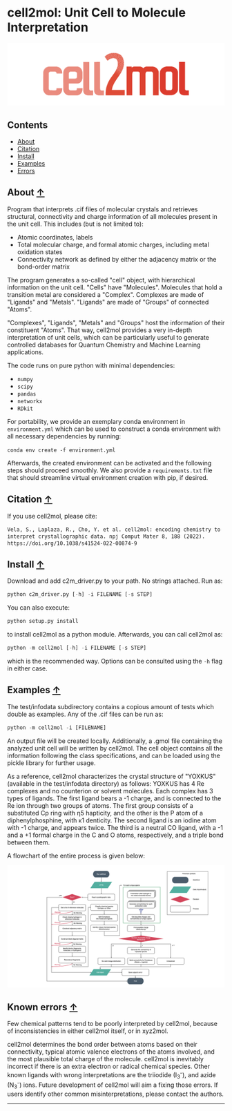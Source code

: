 cell2mol: Unit Cell to Molecule Interpretation
==============================================

![cell2mol logo](./images/cell2mol_logo.png)

## Contents
* [About](#about-)
* [Citation](#citation-)
* [Install](#install-)
* [Examples](#examples-)
* [Errors](#errors-)

## About [↑](#about)

Program that interprets .cif files of molecular crystals and retrieves structural, connectivity and charge information of all molecules present in the unit cell. This includes (but is not limited to):

- Atomic coordinates, labels
- Total molecular charge, and formal atomic charges, including metal oxidation states
- Connectivity network as defined by either the adjacency matrix or the bond-order matrix 

The program generates a so-called "cell" object, with hierarchical information on the unit cell. "Cells" have "Molecules". Molecules that hold a transition metal are considered a "Complex". Complexes are made of "Ligands" and "Metals". "Ligands" are made of "Groups" of connected "Atoms". 

"Complexes", "Ligands", "Metals" and "Groups" host the information of their constituent "Atoms". That way, cell2mol provides a very in-depth interpretation of unit cells, which can be particularly useful to generate controlled databases for Quantum Chemistry and Machine Learning applications. 

The code runs on pure python with minimal dependencies: 
- `numpy`
- `scipy`
- `pandas`
- `networkx`
- `RDkit` 

For portability, we provide an exemplary conda environment in `environment.yml` which can be used to construct a conda environment with all necessary dependencies by running:

`conda env create -f environment.yml`

Afterwards, the created environment can be activated and the following steps should proceed smoothly. We also provide a `requirements.txt` file that should streamline virtual environment creation with pip, if desired.

## Citation [↑](#citation)

If you use cell2mol, please cite:

```
Vela, S., Laplaza, R., Cho, Y. et al. cell2mol: encoding chemistry to interpret crystallographic data. npj Comput Mater 8, 188 (2022). https://doi.org/10.1038/s41524-022-00874-9
```

## Install [↑](#install)

Download and add c2m_driver.py to your path. No strings attached. Run as:

```python
python c2m_driver.py [-h] -i FILENAME [-s STEP]
```

You can also execute:

```python 
python setup.py install
```

to install cell2mol as a python module. Afterwards, you can call cell2mol as:

```python 
python -m cell2mol [-h] -i FILENAME [-s STEP]
```

which is the recommended way. Options can be consulted using the `-h` flag in either case.

## Examples [↑](#examples)

The test/infodata subdirectory contains a copious amount of tests which double as examples. Any of the .cif files can be run as:

```python
python -m cell2mol -i [FILENAME]
```

An output file will be created locally. Additionally, a .gmol file containing the analyzed unit cell will be written by cell2mol. The cell object contains all the information following the class specifications, and can be loaded using the pickle library for further usage.

As a reference, cell2mol characterizes the crystal structure of "YOXKUS" (available in the test/infodata directory) as follows: YOXKUS has 4 Re complexes and no counterion or solvent molecules. Each complex has 3 types of ligands. The first ligand bears a -1 charge, and is connected to the Re ion through two groups of atoms. The first group consists of a substituted Cp ring with η5 hapticity, and the other is the P atom of a diphenylphosphine, with κ1 denticity. The second ligand is an iodine atom with -1 charge, and appears twice. The third is a neutral CO ligand, with a -1 and a +1 formal charge in the C and O atoms, respectively, and a triple bond between them.

A flowchart of the entire process is given below:

![Flowchart of cell2mol](./images/Flowchart_cell2mol.png)

## Known errors [↑](#errors)

Few chemical patterns tend to be poorly interpreted by cell2mol, because of inconsistencies in either cell2mol itself, or in xyz2mol.

cell2mol determines the bond order between atoms based on their connectivity, typical atomic valence electrons of the atoms involved, and the most plausible total charge of the molecule. cell2mol is inevitably incorrect if there is an extra electron or radical chemical species. Other known ligands with wrong interpretations are the triiodide (I<sub>3</sub><sup>-</sup>), and azide (N<sub>3</sub><sup>-</sup>) ions. Future development of cell2mol will aim a fixing those errors. If users identify other common misinterpretations, please contact the authors. 


---

